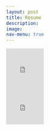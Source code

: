 ```yaml
---
layout: post
title: Resume 
description: 
image: 
nav-menu: true
---
```

<!-- Main -->

<html lang="en" style="width:100; height:100;">
<head>
  <meta http-equiv="content-type" content="text/html; charset=utf-8">
  <title>kekayan's Resume</title>
</head>
  <body style="width:100; height:100; margin:0;">
    <iframe src="https://docs.google.com/gview?url=https://github.com/vuvicky141/vicky1/raw/gh-pages/Vicky_Vu%20.pdf&embedded=true" style="width:100%; height:100%;" frameborder="0"></iframe>
  </body>
</html>




<embed width="100%" height="100%" src="https://docs.google.com/gview?url=https://github.com/vuvicky141/vicky1/raw/gh-pages/Vicky_Vu%20.pdf&embedded=true" type="application/pdf" style="margin:0px;padding:0px;overflow:hidden;display:block;">

